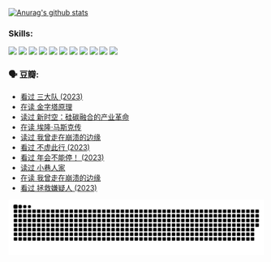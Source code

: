 
[![Anurag's github stats](https://github-readme-stats.vercel.app/api?username=w940853815)](https://github.com/anuraghazra/github-readme-stats)

### Skills:

<code><img height="32" src="https://cdn.jsdelivr.net/npm/simple-icons@v5/icons/python.svg"></code>
<code><img height="32" src="https://cdn.jsdelivr.net/npm/simple-icons@v5/icons/javascript.svg"></code>
<code><img height="32" src="https://cdn.jsdelivr.net/npm/simple-icons@v5/icons/django.svg"></code>
<code><img height="32" src="https://cdn.jsdelivr.net/npm/simple-icons@v5/icons/flask.svg"></code>
<code><img height="32" src="https://cdn.jsdelivr.net/npm/simple-icons@v5/icons/vuetify.svg"></code>
<code><img height="32" src="https://cdn.jsdelivr.net/npm/simple-icons@v5/icons/git.svg"></code>
<code><img height="32" src="https://cdn.jsdelivr.net/npm/simple-icons@v5/icons/docker.svg"></code>
<code><img height="32" src="https://cdn.jsdelivr.net/npm/simple-icons@v5/icons/postgresql.svg"></code>
<code><img height="32" src="https://cdn.jsdelivr.net/npm/simple-icons@v5/icons/elasticsearch.svg"></code>
<code><img height="32" src="https://cdn.jsdelivr.net/npm/simple-icons@v5/icons/macos.svg"></code>
<code><img height="32" src="https://cdn.jsdelivr.net/npm/simple-icons@v5/icons/linux.svg"></code>

### 🗣 豆瓣:

<!-- DOUBAN-ACTIVITIES:START -->
- [看过 三大队‎ (2023)](https://www.douban.com/people/136069238/status/4510323325/?_i=07185884)
- [在读 金字塔原理](https://www.douban.com/people/136069238/status/4507497587/?_i=07185884)
- [读过 新时空：硅碳融合的产业革命](https://www.douban.com/people/136069238/status/4506659177/?_i=07185884)
- [在读 埃隆·马斯克传](https://www.douban.com/people/136069238/status/4500417190/?_i=07185884)
- [读过 我曾走在崩溃的边缘](https://www.douban.com/people/136069238/status/4500416754/?_i=07185884)
- [看过 不虚此行‎ (2023)](https://www.douban.com/people/136069238/status/4499973052/?_i=07185884)
- [看过 年会不能停！‎ (2023)](https://www.douban.com/people/136069238/status/4498582002/?_i=07185884)
- [读过 小巷人家](https://www.douban.com/people/136069238/status/4489290935/?_i=07185884)
- [在读 我曾走在崩溃的边缘](https://www.douban.com/people/136069238/status/4489290559/?_i=07185884)
- [看过 拯救嫌疑人‎ (2023)](https://www.douban.com/people/136069238/status/4477421513/?_i=07185884)
<!-- DOUBAN-ACTIVITIES:END -->


![Snake animation](https://raw.githubusercontent.com/w940853815/w940853815/output/github-contribution-grid-snake.svg)

<!--
**w940853815/w940853815** is a ✨ _special_ ✨ repository because its `README.md` (this file) appears on your GitHub profile.

Here are some ideas to get you started:

- 🔭 I’m currently working on ...
- 🌱 I’m currently learning ...
- 👯 I’m looking to collaborate on ...
- 🤔 I’m looking for help with ...
- 💬 Ask me about ...
- 📫 How to reach me: ...
- 😄 Pronouns: ...
- ⚡ Fun fact: ...
-->
